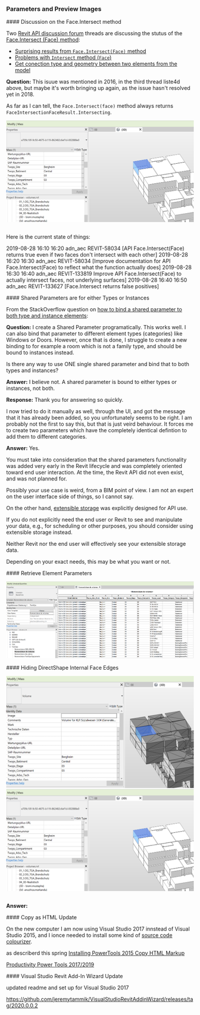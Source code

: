<head>
<meta http-equiv="Content-Type" content="text/html; charset=utf-8">
<link rel="stylesheet" type="text/css" href="bc.css">
<script src="https://cdn.rawgit.com/google/code-prettify/master/loader/run_prettify.js" type="text/javascript"></script>
</head>

<!---


twitter:

Parameters and preview images in the #RevitAPI @AutodeskForge @AutodeskRevit #bim #DynamoBim #ForgeDevCon 

&ndash; 
...


linkedin:


#bim #DynamoBim #ForgeDevCon #Revit #API #IFC #SDK #AI #VisualStudio #Autodesk #AEC #adsk

the [Revit API discussion forum](http://forums.autodesk.com/t5/revit-api-forum/bd-p/160) thread

<p style="font-size: 80%; font-style:italic"></p>

-->

### Parameters and Preview Images


####<a name="2"></a> Discussion on the Face.Intersect method

Two [Revit API discussion forum](http://forums.autodesk.com/t5/revit-api-forum/bd-p/160) threads are discussing the stutus of
the [Face.Intersect  (Face) method](https://www.revitapidocs.com/2020/91f650a2-bb95-650b-7c00-d431fa613753.htm):

- [Surprising results from `Face.Intersect(Face)` method](https://forums.autodesk.com/t5/revit-api-forum/surprising-results-from-face-intersect-face-method/m-p/8992586)
- [Problems with `Intersect` method (`Face`)](https://forums.autodesk.com/t5/revit-api-forum/problems-with-intersect-method-face/m-p/8992566)
- [Get conection type and geometry between two elements from the model](https://forums.autodesk.com/t5/revit-api-forum/get-conection-type-and-geometry-between-two-elements-from-the/m-p/6465671)

**Question:** This isuue was mentioned in 2016, in the third thread liste4d above, but maybe it's worth bringing up again, as the issue hasn't resolved yet in 2018.

As far as I can tell, the `Face.Intersect(face)` method always returns `FaceIntersectionFaceResult.Intersecting`.


<center>
<img src="img/pl_volume_dynamo.png" alt="Dynamo volumes">  <!-- width="100" -->
</center>

<pre class="code">
</pre>



Here is the current state of things:

2019-08-28 16:10 16:20 adn_aec REVIT-58034 [API Face.Intersect(Face) returns true even if two faces don't intersect with each other]
2019-08-28 16:20 16:30 adn_aec REVIT-58034 [Improve documentation for API Face.Intersect(Face) to reflect what the function actually does]
2019-08-28 16:30 16:40 adn_aec REVIT-133819 Improve API Face.Intersect(Face) to actually intersect faces, not underlying surfaces]
2019-08-28 16:40 16:50 adn_aec REVIT-133627 [Face.Intersect returns false positives]


####<a name="3"></a> Shared Parameters are for either Types or Instances

From the StackOverflow question
on [how to bind a shared parameter to both type and instance elements](https://stackoverflow.com/questions/57653886/how-to-bind-a-shared-parameter-to-elements-of-both-type-and-instance):

**Question:** I create a Shared Parameter programatically. This works well. I can also bind that parameter to different element types (categories) like Windows or Doors. However, once that is done, I struggle to create a new binding to for example a room which is not a family type, and should be bound to instances instead.

Is there any way to use ONE single shared parameter and bind that to both types and instances?

**Answer:** I believe not. A shared parameter is bound to either types or instances, not both.

**Response:** Thank you for answering so quickly.

I now tried to do it manually as well, through the UI, and got the message that it has already been added, so you unfortunately seems to be right. I am probably not the first to say this, but that is just veird behaviour. It forces me to create two parameters which have the completely identical defintion to add them to different categories.

**Answer:** Yes.

You must take into consideration that the shared parameters functionality was added very early in the Revit lifecycle and was completely oriented toward end user interaction. At the time, the Revit API did not even exist, and was not planned for.

Possibly your use case is weird, from a BIM point of view. I am not an expert on the user interface side of things, so I cannot say.

On the other hand, [extensible storage](http://thebuildingcoder.typepad.com/blog/about-the-author.html#5.23) was explicitly designed for API use.

If you do not explicitly need the end user or Revit to see and manipulate your data, e.g., for scheduling or other purposes, you should consider using extensible storage instead.

Neither Revit nor the end user will effectively see your extensible storage data.

Depending on your exact needs, this may be what you want or not.

####<a name="4"></a> Retrieve Element Parameters

<center>
<img src="img/pl_directshape_parameters.png" alt="DirectShape parameters">  <!-- width="100" -->
</center>

####<a name="4"></a> Hiding DirectShape Internal Face Edges

<center>
<img src="img/pl_volume_directshape.png" alt="DirectShape internal face edges">  <!-- width="100" -->
</center>

<center>
<img src="img/pl_volume_dynamo.png" alt="Dynamo volumes">  <!-- width="100" -->
</center>

<pre class="code">
</pre>

**Answer:** 

####<a name="4"></a> Copy as HTML Update

On the new computer I am now using Visual Studio 2017 innstead of Visual Studio 2015, and I ionce needed to install some kind
of [source code colourizer](https://thebuildingcoder.typepad.com/blog/about-the-author.html#5.36).

as describerd this spring 
[Installing PowerTools 2015 Copy HTML Markup](https://thebuildingcoder.typepad.com/blog/2019/04/close-doc-and-zero-doc-rvtsamples.html#4)

[Productivity Power Tools 2017/2019](https://marketplace.visualstudio.com/items?itemName=VisualStudioPlatformTeam.ProductivityPowerPack2017)

####<a name="4"></a> Visual Studio Revit Add-In Wizard Update

updated readme and set up for Visual Studio 2017


https://github.com/jeremytammik/VisualStudioRevitAddinWizard/releases/tag/2020.0.0.2